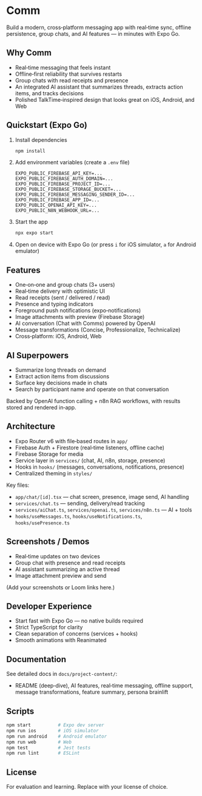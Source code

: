# Comm

Build a modern, cross‑platform messaging app with real‑time sync, offline persistence, group chats, and AI features — in minutes with Expo Go.

## Why Comm

- Real‑time messaging that feels instant
- Offline‑first reliability that survives restarts
- Group chats with read receipts and presence
- An integrated AI assistant that summarizes threads, extracts action items, and tracks decisions
- Polished TalkTime‑inspired design that looks great on iOS, Android, and Web

## Quickstart (Expo Go)

1. Install dependencies

   ```bash
   npm install
   ```

2. Add environment variables (create a `.env` file)

   ```
   EXPO_PUBLIC_FIREBASE_API_KEY=...
   EXPO_PUBLIC_FIREBASE_AUTH_DOMAIN=...
   EXPO_PUBLIC_FIREBASE_PROJECT_ID=...
   EXPO_PUBLIC_FIREBASE_STORAGE_BUCKET=...
   EXPO_PUBLIC_FIREBASE_MESSAGING_SENDER_ID=...
   EXPO_PUBLIC_FIREBASE_APP_ID=...
   EXPO_PUBLIC_OPENAI_API_KEY=...
   EXPO_PUBLIC_N8N_WEBHOOK_URL=...
   ```

3. Start the app

   ```bash
   npx expo start
   ```

4. Open on device with Expo Go (or press `i` for iOS simulator, `a` for Android emulator)

## Features

- One‑on‑one and group chats (3+ users)
- Real‑time delivery with optimistic UI
- Read receipts (sent / delivered / read)
- Presence and typing indicators
- Foreground push notifications (expo‑notifications)
- Image attachments with preview (Firebase Storage)
- AI conversation (Chat with Comms) powered by OpenAI
- Message transformations (Concise, Professionalize, Technicalize)
- Cross‑platform: iOS, Android, Web

## AI Superpowers

- Summarize long threads on demand
- Extract action items from discussions
- Surface key decisions made in chats
- Search by participant name and operate on that conversation

Backed by OpenAI function calling + n8n RAG workflows, with results stored and rendered in‑app.

## Architecture

- Expo Router v6 with file‑based routes in `app/`
- Firebase Auth + Firestore (real‑time listeners, offline cache)
- Firebase Storage for media
- Service layer in `services/` (chat, AI, n8n, storage, presence)
- Hooks in `hooks/` (messages, conversations, notifications, presence)
- Centralized theming in `styles/`

Key files:
- `app/chat/[id].tsx` — chat screen, presence, image send, AI handling
- `services/chat.ts` — sending, delivery/read tracking
- `services/aiChat.ts`, `services/openai.ts`, `services/n8n.ts` — AI + tools
- `hooks/useMessages.ts`, `hooks/useNotifications.ts`, `hooks/usePresence.ts`

## Screenshots / Demos

- Real‑time updates on two devices
- Group chat with presence and read receipts
- AI assistant summarizing an active thread
- Image attachment preview and send

(Add your screenshots or Loom links here.)

## Developer Experience

- Start fast with Expo Go — no native builds required
- Strict TypeScript for clarity
- Clean separation of concerns (services + hooks)
- Smooth animations with Reanimated

## Documentation

See detailed docs in `docs/project-content/`:
- README (deep‑dive), AI features, real‑time messaging, offline support, message transformations, feature summary, persona brainlift

## Scripts

```bash
npm start          # Expo dev server
npm run ios        # iOS simulator
npm run android    # Android emulator
npm run web        # Web
npm test           # Jest tests
npm run lint       # ESLint
```

## License

For evaluation and learning. Replace with your license of choice.
